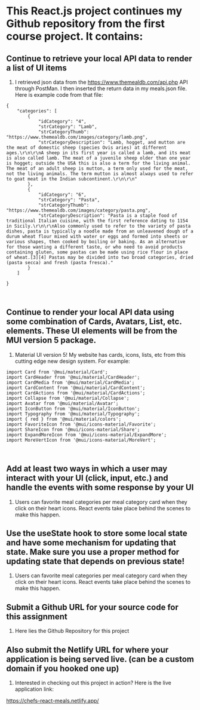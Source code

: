 
# This React.js project continues my Github repository from the first course project. It contains: 




## Continue to retrieve your local API data to render a list of UI items

1. I retrieved json data from the https://www.themealdb.com/api.php API through PostMan. I then inserted 
the return data in my meals.json file. Here is example code from that file: 

``` 
{
    "categories": [
        {
            "idCategory": "4",
            "strCategory": "Lamb",
            "strCategoryThumb": "https://www.themealdb.com/images/category/lamb.png",
            "strCategoryDescription": "Lamb, hogget, and mutton are the meat of domestic sheep (species Ovis aries) at different ages.\r\n\r\nA sheep in its first year is called a lamb, and its meat is also called lamb. The meat of a juvenile sheep older than one year is hogget; outside the USA this is also a term for the living animal. The meat of an adult sheep is mutton, a term only used for the meat, not the living animals. The term mutton is almost always used to refer to goat meat in the Indian subcontinent.\r\n\r\n"
        },
        {
            "idCategory": "6",
            "strCategory": "Pasta",
            "strCategoryThumb": "https://www.themealdb.com/images/category/pasta.png",
            "strCategoryDescription": "Pasta is a staple food of traditional Italian cuisine, with the first reference dating to 1154 in Sicily.\r\n\r\nAlso commonly used to refer to the variety of pasta dishes, pasta is typically a noodle made from an unleavened dough of a durum wheat flour mixed with water or eggs and formed into sheets or various shapes, then cooked by boiling or baking. As an alternative for those wanting a different taste, or who need to avoid products containing gluten, some pastas can be made using rice flour in place of wheat.[3][4] Pastas may be divided into two broad categories, dried (pasta secca) and fresh (pasta fresca)."
        }
    ]

}



```


## Continue to render your local API data using some combination of Cards, Avatars, List, etc. elements. These UI elements will be from the MUI version 5 package.

1. Material UI version 5! My website has cards, icons, lists, etc from this cutting edge new design system. For example: 

``` 
import Card from '@mui/material/Card';
import CardHeader from '@mui/material/CardHeader';
import CardMedia from '@mui/material/CardMedia';
import CardContent from '@mui/material/CardContent';
import CardActions from '@mui/material/CardActions';
import Collapse from '@mui/material/Collapse';
import Avatar from '@mui/material/Avatar';
import IconButton from '@mui/material/IconButton';
import Typography from '@mui/material/Typography';
import { red } from '@mui/material/colors';
import FavoriteIcon from '@mui/icons-material/Favorite';
import ShareIcon from '@mui/icons-material/Share';
import ExpandMoreIcon from '@mui/icons-material/ExpandMore';
import MoreVertIcon from '@mui/icons-material/MoreVert';



```



## Add at least two ways in which a user may interact with your UI (click, input, etc.) and handle the events with some response by your UI

1. Users can favorite meal categories per meal category card when they click on their heart icons. React events take place behind the scenes to make this happen.  


## Use the useState hook to store some local state and have some mechanism for updating that state.  Make sure you use a proper method for updating state that depends on previous state!

1. Users can favorite meal categories per meal category card when they click on their heart icons. React events take place behind the scenes to make this happen.


## Submit a Github URL for your source code for this assignment

1. Here lies the Github Repository for this project 


## Also submit the Netlify URL for where your application is being served live. (can be a custom domain if you hooked one up)

1. Interested in checking out this project in action? Here is the live application link: 


https://chefs-react-meals.netlify.app/

